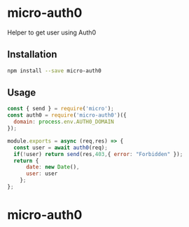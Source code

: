 # micro-auth0

Helper to get user using Auth0

## Installation

```bash
npm install --save micro-auth0
```

## Usage

```js
const { send } = require('micro');
const auth0 = require('micro-auth0')({
  domain: process.env.AUTH0_DOMAIN
});

module.exports = async (req,res) => {
  const user = await auth0(req);
  if(!user) return send(res,403,{ error: "Forbidden" });
  return {
      date: new Date(),
      user: user
    };
};
```
# micro-auth0
